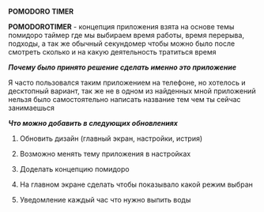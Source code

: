 **POMODORO TIMER**

**POMODOROTIMER** - концепция приложения взята на основе темы помидоро таймер где мы выбираем время работы, время перерыва, подходы, а так же обычный секундомер чтобы можно было после смотреть сколько и на какую деятельность тратиться время 

***Почему было принято решение сделать именно это приложение***

Я часто пользовался таким приложением на телефоне, но хотелось и десктопный вариант, так же не в одном из найденных мной приложений нельзя было самостоятельно написать название тем чем ты сейчас занимаешься 


***Что можно добавить в следующих обновлениях***

1. Обновить дизайн (главный экран, настройки, истрия)

2. Возможно менять тему приложения в настройках 

3. Доделать концепцию помидоро

4. На главном экране сделать чтобы показывало какой режим выбран

5. Уведомление каждый час что нужно выпить воды
